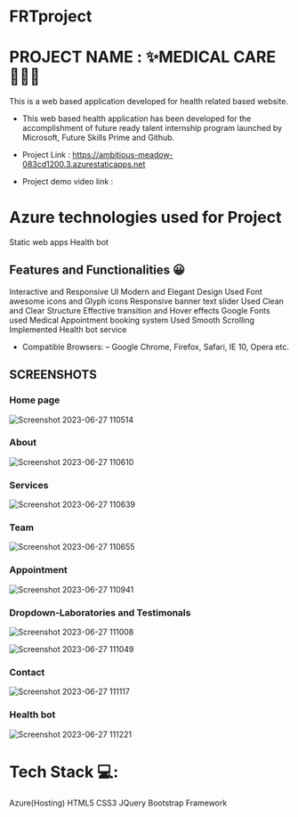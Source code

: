 # FRTproject
# PROJECT NAME : ✨MEDICAL CARE 🧑🏻‍⚕️
This is a web based application developed for health related based website.

* This web based health application has been developed for the accomplishment of future ready talent internship program launched by Microsoft, Future Skills Prime and Github.

* Project Link : https://ambitious-meadow-083cd1200.3.azurestaticapps.net
* Project demo video link :

# Azure technologies used for Project
Static web apps 
Health bot 

## Features and Functionalities 😀
Interactive and Responsive UI
Modern and Elegant Design
Used Font awesome icons and Glyph icons
Responsive banner text slider Used
Clean and Clear Structure
Effective transition and Hover effects
Google Fonts used
Medical Appointment booking system
Used Smooth Scrolling
Implemented Health bot service

* Compatible Browsers: – Google Chrome, Firefox, Safari, IE 10, Opera etc.

## SCREENSHOTS
### Home page




![Screenshot 2023-06-27 110514](https://github.com/Saivanitha14/FRTproject/assets/123561835/9ebf5271-a6dd-4fdc-95b2-2884cb5d675a)



### About




![Screenshot 2023-06-27 110610](https://github.com/Saivanitha14/FRTproject/assets/123561835/d826e6de-91a8-4831-a664-b98b78d1e753)



### Services




![Screenshot 2023-06-27 110639](https://github.com/Saivanitha14/FRTproject/assets/123561835/0b6a8abd-53f4-48d1-b0ac-de59babace02)



### Team




![Screenshot 2023-06-27 110655](https://github.com/Saivanitha14/FRTproject/assets/123561835/0a2f94c3-b835-460a-be5b-047e0a55900f)


### Appointment




![Screenshot 2023-06-27 110941](https://github.com/Saivanitha14/FRTproject/assets/123561835/a6b69154-ed40-4fea-8ab9-6ded36a9c9e5)



### Dropdown-Laboratories and Testimonals




![Screenshot 2023-06-27 111008](https://github.com/Saivanitha14/FRTproject/assets/123561835/7545d534-4042-4619-a307-8fdcb0becd81)




![Screenshot 2023-06-27 111049](https://github.com/Saivanitha14/FRTproject/assets/123561835/35cb99b2-12ed-457e-a03d-32e567c90b4e)



### Contact




![Screenshot 2023-06-27 111117](https://github.com/Saivanitha14/FRTproject/assets/123561835/f47d97d9-7b96-4397-9bd3-ec8b92927476)


### Health bot




![Screenshot 2023-06-27 111221](https://github.com/Saivanitha14/FRTproject/assets/123561835/33ec73c9-0440-4dd3-a7b2-c646d18f0bb9)



# Tech Stack 💻:
Azure(Hosting)
HTML5
CSS3
JQuery
Bootstrap Framework







